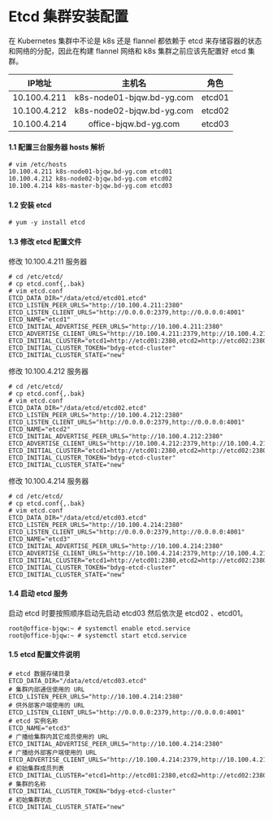 # Etcd 集群安装配置
在 Kubernetes 集群中不论是 k8s 还是 flannel 都依赖于 etcd 来存储容器的状态和网络的分配，因此在构建 flannel 网络和 k8s 集群之前应该先配置好 etcd 集群。

| IP地址 | 主机名 | 角色 |
| :-: | :-: | :-: |
| 10.100.4.211 | k8s-node01-bjqw.bd-yg.com | etcd01 |
| 10.100.4.212 | k8s-node02-bjqw.bd-yg.com | etcd02 |
| 10.100.4.214 | office-bjqw.bd-yg.com | etcd03 |

#### 1.1 配置三台服务器 hosts 解析

```shell
# vim /etc/hosts
10.100.4.211 k8s-node01-bjqw.bd-yg.com etcd01
10.100.4.212 k8s-node02-bjqw.bd-yg.com etcd02
10.100.4.214 k8s-master-bjqw.bd-yg.com etcd03
```
#### 1.2 安装 etcd 

```shell
# yum -y install etcd
```
#### 1.3 修改 etcd 配置文件
修改 10.100.4.211 服务器

```shell
# cd /etc/etcd/
# cp etcd.conf{,.bak}
# vim etcd.conf
ETCD_DATA_DIR="/data/etcd/etcd01.etcd"
ETCD_LISTEN_PEER_URLS="http://10.100.4.211:2380"
ETCD_LISTEN_CLIENT_URLS="http://0.0.0.0:2379,http://0.0.0.0:4001"
ETCD_NAME="etcd1"
ETCD_INITIAL_ADVERTISE_PEER_URLS="http://10.100.4.211:2380"
ETCD_ADVERTISE_CLIENT_URLS="http://10.100.4.211:2379,http://10.100.4.211:4001"
ETCD_INITIAL_CLUSTER="etcd1=http://etcd01:2380,etcd2=http://etcd02:2380,etcd3=http://etcd03:2380"
ETCD_INITIAL_CLUSTER_TOKEN="bdyg-etcd-cluster"
ETCD_INITIAL_CLUSTER_STATE="new"
```
修改 10.100.4.212 服务器

```shell
# cd /etc/etcd/
# cp etcd.conf{,.bak}
# vim etcd.conf
ETCD_DATA_DIR="/data/etcd/etcd02.etcd"
ETCD_LISTEN_PEER_URLS="http://10.100.4.212:2380"
ETCD_LISTEN_CLIENT_URLS="http://0.0.0.0:2379,http://0.0.0.0:4001"
ETCD_NAME="etcd2"
ETCD_INITIAL_ADVERTISE_PEER_URLS="http://10.100.4.212:2380"
ETCD_ADVERTISE_CLIENT_URLS="http://10.100.4.212:2379,http://10.100.4.212:4001"
ETCD_INITIAL_CLUSTER="etcd1=http://etcd01:2380,etcd2=http://etcd02:2380,etcd3=http://etcd03:2380"
ETCD_INITIAL_CLUSTER_TOKEN="bdyg-etcd-cluster"
ETCD_INITIAL_CLUSTER_STATE="new"
```
修改 10.100.4.214 服务器

```shell
# cd /etc/etcd/
# cp etcd.conf{,.bak}
# vim etcd.conf
ETCD_DATA_DIR="/data/etcd/etcd03.etcd"
ETCD_LISTEN_PEER_URLS="http://10.100.4.214:2380"
ETCD_LISTEN_CLIENT_URLS="http://0.0.0.0:2379,http://0.0.0.0:4001"
ETCD_NAME="etcd3"
ETCD_INITIAL_ADVERTISE_PEER_URLS="http://10.100.4.214:2380"
ETCD_ADVERTISE_CLIENT_URLS="http://10.100.4.214:2379,http://10.100.4.214:4001"
ETCD_INITIAL_CLUSTER="etcd1=http://etcd01:2380,etcd2=http://etcd02:2380,etcd3=http://etcd03:2380"
ETCD_INITIAL_CLUSTER_TOKEN="bdyg-etcd-cluster"
ETCD_INITIAL_CLUSTER_STATE="new"
```
#### 1.4 启动 etcd 服务
启动 etcd 时要按照顺序启动先启动 etcd03 然后依次是 etcd02 、etcd01。

```shell
root@office-bjqw:~ # systemctl enable etcd.service
root@office-bjqw:~ # systemctl start etcd.service
```
#### 1.5 etcd 配置文件说明

```shell
# etcd 数据存储目录
ETCD_DATA_DIR="/data/etcd/etcd03.etcd"
# 集群内部通信使用的 URL
ETCD_LISTEN_PEER_URLS="http://10.100.4.214:2380"
# 供外部客户端使用的 URL
ETCD_LISTEN_CLIENT_URLS="http://0.0.0.0:2379,http://0.0.0.0:4001"
# etcd 实例名称
ETCD_NAME="etcd3" 
# 广播给集群内其它成员使用的 URL
ETCD_INITIAL_ADVERTISE_PEER_URLS="http://10.100.4.214:2380"
# 广播给外部客户端使用的 URL
ETCD_ADVERTISE_CLIENT_URLS="http://10.100.4.214:2379,http://10.100.4.214:4001"
# 初始集群成员列表
ETCD_INITIAL_CLUSTER="etcd1=http://etcd01:2380,etcd2=http://etcd02:2380,etcd3=http://etcd03:2380"
# 集群的名称
ETCD_INITIAL_CLUSTER_TOKEN="bdyg-etcd-cluster"
# 初始集群状态
ETCD_INITIAL_CLUSTER_STATE="new"
```



